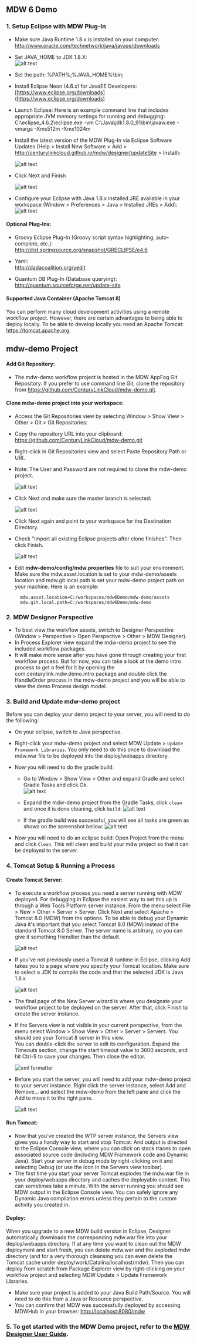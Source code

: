 ## MDW 6 Demo
### 1. Setup Eclipse with MDW Plug-In

- Make sure Java Runtime 1.8.x is installed on your computer:
  http://www.oracle.com/technetwork/java/javase/downloads
  
- Set JAVA_HOME to JDK 1.8.X:                                                                                                                                           
  ![alt text](docs/images/setJavaHome.png "setJavaHome")
                                                                                                                                                                        
- Set the path:  %PATH%;%JAVA_HOME%\bin;  

- Install Eclipse Neon (4.6.x) for JavaEE Developers:  [https://www.eclipse.org/downloads](https://www.eclipse.org/downloads)

- Launch Eclipse:
  Here is an example command line that includes appropriate JVM memory settings for running and debugging:
  C:\eclipse_4.6.2\eclipse.exe -vm C:\Java\jdk1.8.0_91\bin\javaw.exe -vmargs -Xms512m -Xmx1024m
  
- Install the latest version of the MDW Plug-In via Eclipse Software Updates (Help > Install New Software > Add > http://centurylinkcloud.github.io/mdw/designer/updateSite > Install):

  ![alt text](docs/images/designerPlugin.png "designerPlugin")
  
- Click Next and Finish

  ![alt text](docs/images/designerPlugin2.png "designerPlugin2")

- Configure your Eclipse with Java 1.8.x installed JRE available in your workspace (Window > Preferences > Java > Installed JREs > Add):
  ![alt text](docs/images/installJdk8.png "installJdk8")


#### Optional Plug-Ins:
- Groovy Eclipse Plug-In (Groovy script syntax highlighting, auto-complete, etc.):     
  http://dist.springsource.org/snapshot/GRECLIPSE/e4.6
  
- Yaml:    
  http://dadacoalition.org/yedit
  
- Quantum DB Plug-In (Database querying):    
  http://quantum.sourceforge.net/update-site
  
#### Supported Java Container (Apache Tomcat 8)  
You can perform many cloud development activities using a remote workflow project.  However, there are certain advantages to being able to deploy locally.  To be able to develop locally you need an Apache Tomcat: https://tomcat.apache.org.

## mdw-demo Project

#### Add Git Repository:
- The mdw-demo workflow project is hosted in the MDW AppFog Git Repository.  If you prefer to use command line Git, clone the repository from 
  https://github.com/CenturyLinkCloud/mdw-demo.git. 
  
#### Clone mdw-demo project into your workspace:
- Access the Git Repositories view by selecting Window > Show View > Other > Git > Git Repositories:
- Copy the repository URL into your clipboard: https://github.com/CenturyLinkCloud/mdw-demo.git
- Right-click in Git Repositories view and select Paste Repository Path or URI.
- Note: The User and Password are not required to clone the mdw-demo project.

  ![alt text](docs/images/cloneMdwDemo.png "cloneMdwDemo")
  
- Click Next and make sure the master branch is selected:

  ![alt text](docs/images/cloneMdwDemo2.png "cloneMdwDemo2")
  
- Click Next again and point to your workspace for the Destination Directory.  
- Check "Import all existing Eclipse projects after clone finishes".  Then click Finish.

  ![alt text](docs/images/cloneMdwDemo3.png "cloneMdwDemo3")
  
- Edit **mdw-demo/config/mdw.properties** file to suit your environment. Make sure the mdw.asset.location is set to your mdw-demo/assets location and mdw.git.local.path is set your mdw-demo project 
  path on your machine. Here is an example: 
	
    	mdw.asset.location=C:/workspaces/mdw6Demo/mdw-demo/assets
    	mdw.git.local.path=C:/workspaces/mdw6Demo/mdw-demo

### 2. MDW Designer Perspective
- To best view the workflow assets, switch to Designer Perspective (Window > Perspective > Open Perspective > Other > MDW Designer).
- In Process Explorer view expand the mdw-demo project to see the included workflow packages.
- It will make more sense after you have gone through creating your first workflow process. But for now, you can take a look at the demo intro 
  process to get a feel for it by opening the com.centurylink.mdw.demo.intro package and double click the HandleOrder process in the mdw-demo 
  project and you will be able to view the demo Process design model.
 
### 3. Build and Update mdw-demo project
Before you can deploy your demo project to your server, you will need to do the following:
- On your eclipse, switch to Java perspective.

- Right-click your mdw-demo project and select MDW Update > `Update Framework Libraries`.  You only need to do this once to download the mdw.war file to be deployed into the deploy/webapps directory.

- Now you will need to do the gradle build: 
    - Go to Window > Show View > Other and expand Gradle and select Gradle Tasks and click Ok.  
   ![alt text](docs/images/gradleTask.png "gradleTask") 
    - Expand the mdw-demo project from the Gradle Tasks, click `clean` and once it is done cleaning, click `build`: 
   ![alt text](docs/images/gradleTaskClean.png "gradleTaskClean")   
    
    - If the gradle build was successful, you will see all tasks are green as shown on the screenshot bellow:
   ![alt text](docs/images/gradleTaskBuild.png "gradleTaskBuild")  
  
 
 - Now you will need to do an eclipse build: Open Project from the menu and click `Clean`. This will clean and build your mdw project so that it can be deployed to the server.

### 4. Tomcat Setup & Running a Process                              

#### Create Tomcat Server:
- To execute a workflow process you need a server running with MDW deployed.  For debugging in Eclipse the easiest way to set this up is through a Web Tools Platform server instance. 
  From the menu select File > New > Other > Server > Server.  Click Next and select Apache > Tomcat 8.0 (MDW) from the options.  To be able to debug your Dynamic Java it's important that 
  you select Tomcat 8.0 (MDW) instead of the standard Tomcat 8.0 Server.  The server name is arbitrary, so you can give it something friendlier than the default.
  
  ![alt text](docs/images/createTomcat.png "createTomcat")
  
- If you've not previously used a Tomcat 8 runtime in Eclipse, clicking Add takes you to a page where you specify your Tomcat location.   Make sure to select a JDK to compile the code and 
  that the selected JDK is Java 1.8.x
  
  ![alt text](docs/images/createTomcat2.png "createTomcat2")
  
- The final page of the New Server wizard is where you designate your workflow project to be deployed on the server.  After that, click Finish to create the server instance.
- If the Servers view is not visible in your current perspective, from the menu select Window > Show View > Other > Server > Servers.  You should see your Tomcat 8 server in this view.  
  You can double-click the server to edit its configuration.  Expand the Timeouts section, change the start timeout value to 3600 seconds, and hit Ctrl-S to save your changes.  Then close
  the editor.
  
  ![xml formatter](docs/images/tomcatConfig.png "tomcatConfig")
 
- Before you start the server, you will need to add your mdw-demo project to your server instance. Right click the server instance, select Add and Remove… and select the mdw-demo from the 
  left pane and click the Add to move it to the right pane.
  
  ![alt text](docs/images/addProjectToServerInstance.png "addProjectToServerInstance")
                          
#### Run Tomcat:
- Now that you've created the WTP server instance, the Servers view gives you a handy way to start and stop Tomcat.  And output is directed to the Eclipse Console view, where you can click on stack 
  traces to open associated source code (including MDW Framework code and Dynamic Java).  Start your server in debug mode by right-clicking on it and selecting Debug (or use the icon in the Servers view
  toolbar).
- The first time you start your server Tomcat explodes the mdw.war file in your deploy/webapps directory and caches the deployable content.  This can sometimes take a minute.  With the server running 
  you should see MDW output in the Eclipse Console view.  You can safely ignore any Dynamic Java compilation errors unless they pertain to the custom activity you created in.

#### Deploy:
When you upgrade to a new MDW build version in Eclipse, Designer automatically downloads the corresponding mdw.war file into your deploy/webapps directory.  If at any time you want to clean out the MDW deployment and start fresh, you can delete mdw.war and the exploded mdw directory (and for a very thorough cleansing you can even delete the Tomcat cache under deploy/work/Catalina/localhost/mdw).  Then you can deploy from scratch from Package Explorer view by right-clicking on your workflow project and selecting MDW Update > Update Framework Libraries.
- Make sure your project is added to your Java Build Path/Source. You will need to do this from a Java or Resource perspective.
- You can confirm that MDW was successfully deployed by accessing MDWHub in your browser:
  [http://localhost:8080/mdw](http://localhost:8080/mdw)
 
### 5. To get started with the MDW Demo project, refer to the [MDW Designer User Guide](http://centurylinkcloud.github.io/mdw/docs/designer/user-guide/).



